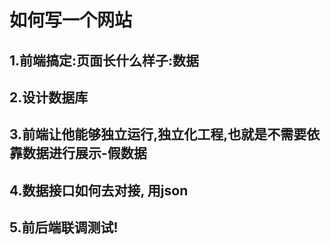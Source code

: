 # 如何写一个网站
## 1.前端搞定:页面长什么样子:数据
## 2.设计数据库
## 3.前端让他能够独立运行,独立化工程,也就是不需要依靠数据进行展示-假数据
## 4.数据接口如何去对接, 用json
## 5.前后端联调测试!